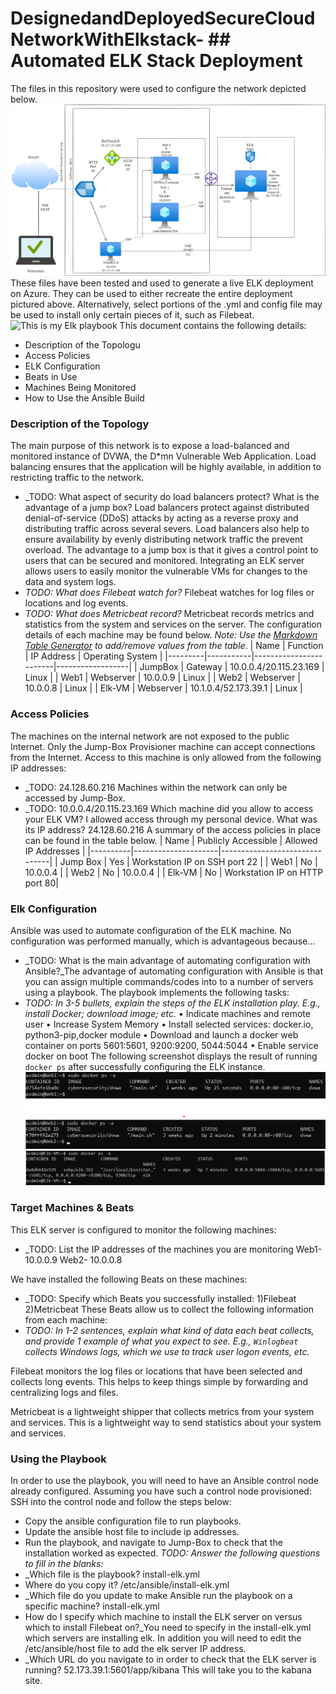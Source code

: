 # DesignedandDeployedSecureCloudNetworkWithElkstack- ## Automated ELK Stack Deployment
The files in this repository were used to configure the network depicted below.
![This is my Elk Network Diaram](https://github.com/EmilyATheodorakos/DesignedandDeployedSecureCloudNetworkWithElkstack-/blob/main/Images/Elk%20Network%20Diagram.drawio.png)
These files have been tested and used to generate a live ELK deployment on Azure. They can be used to either recreate the entire deployment pictured above. Alternatively, select portions of the .yml and config file may be used to install only certain pieces of it, such as Filebeat.
![This is my Elk playbook](https://github.com/EmilyATheodorakos/DesignedandDeployedSecureCloudNetworkWithElkstack-/blob/main/Ansible/install-elk.yml)
This document contains the following details:
- Description of the Topologu
- Access Policies
- ELK Configuration
- Beats in Use
- Machines Being Monitored
- How to Use the Ansible Build
### Description of the Topology
The main purpose of this network is to expose a load-balanced and monitored instance of DVWA, the D*mn Vulnerable Web Application.
Load balancing ensures that the application will be highly available, in addition to restricting traffic to the network.
- _TODO: What aspect of security do load balancers protect? What is the advantage of a jump box? Load balancers protect against distributed denial-of-service (DDoS) attacks by acting as a reverse proxy and distributing traffic across several severs. Load balancers also help to ensure availability by evenly distributing network traffic the prevent overload. The advantage to a jump box is that it gives a control point to users that can be secured and monitored. 
Integrating an ELK server allows users to easily monitor the vulnerable VMs for changes to the data and system logs.
- _TODO: What does Filebeat watch for?_ Filebeat watches for log files or locations and log events. 
- _TODO: What does Metricbeat record?_ Metricbeat records metrics and statistics from the system and services on the server. 
The configuration details of each machine may be found below.
_Note: Use the [Markdown Table Generator](http://www.tablesgenerator.com/markdown_tables) to add/remove values from the table_.
| Name    | Function  | IP Address             | Operating System |
|---------|-----------|------------------------|------------------|
| JumpBox | Gateway   | 10.0.0.4/20.115.23.169 | Linux            |
| Web1    | Webserver | 10.0.0.9               | Linux            |
| Web2    | Webserver | 10.0.0.8               | Linux            |
| Elk-VM  | Webserver | 10.1.0.4/52.173.39.1   | Linux            |
### Access Policies
The machines on the internal network are not exposed to the public Internet. 
Only the Jump-Box Provisioner machine can accept connections from the Internet. Access to this machine is only allowed from the following IP addresses:
- _TODO: 24.128.60.216
Machines within the network can only be accessed by Jump-Box.
- _TODO: 10.0.0.4/20.115.23.169 
Which machine did you allow to access your ELK VM? 
I allowed access through my personal device. 
What was its IP address? 
24.128.60.216
A summary of the access policies in place can be found in the table below.
| Name     | Publicly Accessible | Allowed IP Addresses          |
|----------|---------------------|-------------------------------|
| Jump Box | Yes                 | Workstation IP on SSH port 22 |
| Web1     | No                  | 10.0.0.4                      |
| Web2     | No                  | 10.0.0.4                      | 
| Elk-VM   | No                  | Workstation IP on HTTP port 80|
### Elk Configuration
Ansible was used to automate configuration of the ELK machine. No configuration was performed manually, which is advantageous because...
- _TODO: What is the main advantage of automating configuration with Ansible?_The advantage of automating configuration with Ansible is that you can assign multiple commands/codes into to a number of servers using a playbook. 
The playbook implements the following tasks:
- _TODO: In 3-5 bullets, explain the steps of the ELK installation play. E.g., install Docker; download image; etc._
•	Indicate machines and remote user
•	Increase System Memory
•	Install selected services: docker.io, python3-pip,docker module 
•	Download and launch a docker web container on ports 5601:5601,
9200:9200, 5044:5044
•	Enable service docker on boot
The following screenshot displays the result of running `docker ps` after successfully configuring the ELK instance.
![This is the web1 docker output](https://github.com/EmilyATheodorakos/DesignedandDeployedSecureCloudNetworkWithElkstack-/blob/main/Images/web1_docker_ps_output.png)
![This is the web2 docker output](https://github.com/EmilyATheodorakos/DesignedandDeployedSecureCloudNetworkWithElkstack-/blob/main/Images/web2_docker_ps_output.png)
![This is the Elk docker output](https://github.com/EmilyATheodorakos/DesignedandDeployedSecureCloudNetworkWithElkstack-/blob/main/Images/elk_docker_ps_output.png)

### Target Machines & Beats
This ELK server is configured to monitor the following machines:
- _TODO: List the IP addresses of the machines you are monitoring
Web1- 10.0.0.9
Web2- 10.0.0.8

We have installed the following Beats on these machines:
- _TODO: Specify which Beats you successfully installed:
1)Filebeat
2)Metricbeat
These Beats allow us to collect the following information from each machine:
- _TODO: In 1-2 sentences, explain what kind of data each beat collects, and provide 1 example of what you expect to see. E.g., `Winlogbeat` collects Windows logs, which we use to track user logon events, etc._

Filebeat monitors the log files or locations that have been selected and collects long events. This helps to keep things simple by forwarding and centralizing logs and files.  

Metricbeat is a lightweight shipper that collects metrics from your system and services. This is a lightweight way to send statistics about your system and services.  
### Using the Playbook
In order to use the playbook, you will need to have an Ansible control node already configured. Assuming you have such a control node provisioned: 
SSH into the control node and follow the steps below:
- Copy the ansible configuration file to run playbooks.
- Update the ansible host file to include ip addresses. 
- Run the playbook, and navigate to Jump-Box to check that the installation worked as expected.
_TODO: Answer the following questions to fill in the blanks:_
- _Which file is the playbook? install-elk.yml 
- Where do you copy it? /etc/ansible/install-elk.yml
- _Which file do you update to make Ansible run the playbook on a specific machine? install-elk.yml 
- How do I specify which machine to install the ELK server on versus which to install Filebeat on?_You need to specify in the install-elk.yml which servers are installing elk. In addition you will need to edit the /etc/ansible/host file to add the elk server IP address. 
- _Which URL do you navigate to in order to check that the ELK server is running? 52.173.39.1:5601/app/kibana This will take you to the kabana site. 


